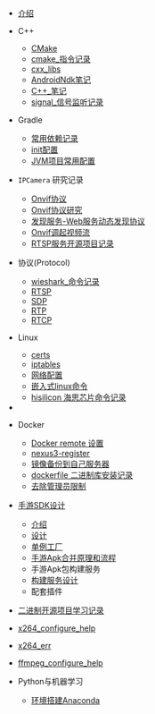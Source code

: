 <!-- _sidebar.md -->

* [介绍](README)



* C++
  * [CMake](cxx\Cmake.md)
  *  [cmake_指令记录](cxx\cmake_指令记录.md) 
  *  [cxx_libs](cxx\cxx_libs.md) 
  *  [AndroidNdk笔记](cxx\AndroidNdk笔记.md) 
  *  [C++_笔记](cxx\cxx_notes.md) 
  *   [signal_信号监听记录](cxx\signal_help.md) 
  



- Gradle
  -  [常用依赖记录](gradle\常用依赖记录.md)
  -   [init配置](gradle\init配置.md) 
  -   [JVM项目常用配置](gradle\JVM项目常用配置.md) 



- `IPCamera` 研究记录
  - [Onvif协议](ipcamera\Onvif协议.md) 
  - [Onvif协议研究](ipcamera\Onvif协议研究.md)
  - [发现服务-Web服务动态发现协议](ipcamera\Web服务动态发现协议.md) 
  -   [Onvif调起视频流](ipcamera\Onvif调起视频流.md) 
  -   [RTSP服务开源项目记录 ](ipcamera\rtsp_servers.md) 



- 协议(Protocol)
  -  [wieshark_命令记录](protocol\wieshark_命令记录.md) 
  - [RTSP](protocol\RTSP.md) 
  - [SDP](protocol\SDP.md) 
  - [RTP](protocol\RTP.md) 
  - [RTCP](protocol\RTCP.md) 
- Linux
  -  [certs](linux\certs.md) 
  -  [iptables](linux\iptables.md) 
  -  [网络配置](linux\network.md) 
  -   [嵌入式linux命令](linux\嵌入式linux命令.md) 
  -    [hisilicon 海思芯片命令记录](linux\hisilicon_sh.md) 
- 
- Docker
  - [Docker remote 设置](docker\DockerRemote.md) 
  -  [nexus3-register](docker\nexus3-register.md) 
  -   [镜像备份到自己服务器](docker\bak_imgs.md) 
  -    [dockerfile 二进制库安装记录](docker\install_recode.md) 
  -    [去除管理员限制](docker_remove_sudo.md) 



- [手游SDK设计](sysdk/README)
  * [介绍](sysdk/README)
  * [设计](sysdk/手游SDK设计.md)
  * [单例工厂](./)
  * [手游Apk合并原理和流程](./)
  * 手游Apk包构建服务
  * [构建服务设计](./)
  * 配套插件



-  [二进制开源项目学习记录](bin_project\READ.md) 
  -  [x264_configure_help](bin_project\x264_configure_help.md) 
  -  [x264_err](bin_project\x264_err.md) 
  -  [ffmpeg_configure_help](bin_project\ffmpeg_configure_help.md) 

- Python与机器学习
  - [环境搭建Anaconda](py/环境搭建Anaconda.md)